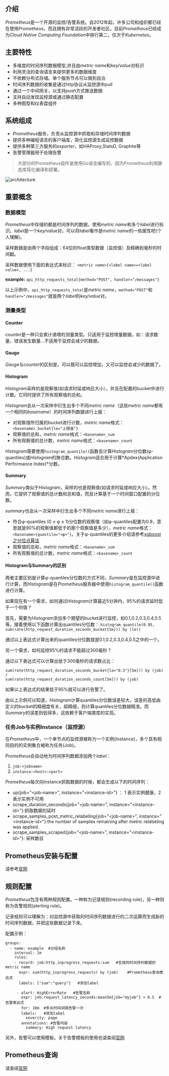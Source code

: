 ## 介绍
*Prometheus*是一个开源的监控/告警系统。自2012年起，许多公司和组织都已经在使用*Prometheus*，而且拥有非常活跃的开发者社区。目前*Prometheus*已经成为*Cloud Native Computing Foundation*中排行第二，仅次于*Kubernetes*。

## 主要特性

* 多维度的时间序列数据模型,并且由*metric name*和*key/value*对标识
* 利用灵活的查询语言来提供更多的数据维度
* 不依赖分布式存储。单个服务节点可以做到自治
* 时间序列数据的收集是通过http协议从监控源中*pull*
* 通过一个中间网关，以支持*push*方式推送数据
* 支持自动发现监控源或通过静态配置
* 多种图型和仪表盘组件

## 系统组成
* *Prometheus*服务，负责从监控源中抓取和存储时间序列数据
* 提供多种编程语言的客户端库，简化监控源生成监控数据
* 提供多种第三方服务的*exporter*，如HAProxy,StatsD, Graphite等
* 告警管理器用于处理告警

> 大部分的Prometheus组件是使用Go语言编写的，因为Prometheus利用静态库简化编译和部署。

![architecture]

## 重要概念
### 数据模型
*Prometheus*中存储的都是时间序列的数据，使用*metric name*和多个*label*进行标识。*label*是一个*key/value*对，可以将*label*看作是*metric name*的一些属性吧(个人理解)。

采样数据是由两个字段组成：64位的float类型数据（监控值）及精确到毫秒的时间戳。

采样数据使用下面的表达式来标识：
`<metric name>{<label name>=<label value>, ...}`

**example:**
`api_http_requests_total{method="POST", handler="/messages"}`

以上示例中，`api_http_requests_total`是*metric name*，`method="POST"`和`handler="/messages"`就是两个*label*的*key/value*对。

### 测量类型
#### Counter 
*counter*是一种只会累计递增的测量类型。只适用于监控增量数据，如：请求数量，错误发生数量...不适用于监控会减少的数据。

#### Gauge
*Gauge*与*counter*的区别是，可以既可以监控增加，又可以监控会减少的数据了。

#### Histogram
*Histogram*采样的是观察值(如请求时延或响应大小），并且在配置的bucket中进行计数。它同时提供了所有观察值的总和。

*Histogram*会从一次采样中衍生出多个不同*metric name*（这些*metric name*都有一个相同的*basename*）的时间序列数据进行上报：

* 对观察值所归属的bucket进行计数，*metric name*格式：`<basename>_bucket{le="上限值"}`
* 观察值的总和，*metric name*格式：`<basename>_sum`
* 所有观察值的总计数，*metric name*格式：`<basename>_count`

*Histogram*需要使用`histogram_quantile()`函数去计算*Histogram*分位数(φ-quantiles)或*Histogram*的聚合数。*Histogram*适合用于计算*Apdex(Application Performance Index)*分数。

#### Summary
*Summary*类似于*Histogram*，采样的也是观察值(如请求时延或响应大小）。然而，它提供了观察值的总计数和总和值，而且计算基于一个时间窗口配置的分位数。

*summary*也会从一次采样中衍生出多个不同*metric name*进行上报：

* 符合φ-quantiles (0 ≤ φ ≤ 1)分位数的观察值（如φ-quantiles配置为0.9，意思就是90%的观察值都低于的那个观察值是多少），*metric name*格式：`<basename>{quantile="<φ>"}`。关于φ-quantiles的更多介绍请参考[xgboost之分位点算法](http://datavalley.github.io/2017/09/11/xgboost%E6%BA%90%E7%A0%81%E4%B9%8B%E5%88%86%E4%BD%8D%E7%82%B9)
* 观察值的总和，*metric name*格式：`<basename>_sum`
* 所有观察值的总计数，*metric name*格式：`<basename>_count`

#### Histogram与Summary的区别
两者主要区别是计算φ-quantiles分位数的方式不同，*Summary*是在监控源中进行计算，而*Histogram*是在*Prometheus*服务器中使用`histogram_quantile()`函数进行计算。

如果现在有一个需求，如何通过*Histogram*计算最近5分钟内，95%的请求延时低于一个何值？

首先，需要为*Histogram*添加多个期望的bucket进行监控，如0.1,0.2,0.3,0.4,0.5等。接着使用以下函数计算出quantiles分位数：
`histogram_quantile(0.95, sum(rate(http_request_duration_seconds_bucket[5m])) by (le))`

通过以上表达式计算出来的quantiles分位数就是0.1,0.2,0.3,0.4,0.5之中的一个。

另一个需求，如何监控95%的请求不能超过300毫秒？

通过以下表达式可以计算出低于300毫秒的请求数占比：

	sum(rate(http_request_duration_seconds_bucket{le="0.3"}[5m])) by (job)
	/
	sum(rate(http_request_duration_seconds_count[5m])) by (job)

如果以上表达式的结果低于95%就可以进行告警了。

由以上示例可以知道，*Histogram*计算quantiles分位数误差较大，误差的高低由定义的bucket的精细度有关，超精细，则计算quantiles分位数越精准。而*Summary*的误差则低得多，这依赖于客户端类库的实现。

### 任务Job与实例Instance（监控源）

在*Prometheus*中，一个单节点的监控源被称为一个实例(Instance)，多个具有相同目的的实例集合被称为任务(Job)。

*Prometheus*会自动地为时间序列数据添加两个*label*：

1. `job:<jobname>` 
2. `instance:<host>:<port>`

*Prometheus*每次向Instance抓取数据的时候，都会生成以下的时间序列：

* up{job="\<job-name\>", instance="\<instance-id\>"} ： 1 表示实例健康，2 表示实例不可用
* scrape_duration_seconds{job="\<job-name\>", instance="\<instance-id\>"}:抓取数据的延时
* scrape_samples_post_metric_relabeling{job="\<job-name\>", instance="\<instance-id\>"}:the number of samples remaining after metric relabeling was applied.
* scrape_samples_scraped{job="\<job-name\>", instance="\<instance-id\>"}: 采样数目

## Prometheus安装与配置

请参考[官网](https://prometheus.io/docs/prometheus/latest/installation/)

## 规则配置

*Prometheus*包含有两种规则配置。一种称为记录规则(recording rule)，另一种则称为告警规则(alerting rule)。

记录规则可以理解为：对监控源中获取的时间序列数据进行的二次运算而生成新的时间序列数据，并把这些数据记录下来。

配置示例：

	groups:
	  - name: example  #分组名称
	    interval: 1m
	    rules: 
	    - record: job:http_inprogress_requests:sum   #生成的时间序列数据的metric name
	      expr: sum(http_inprogress_requests) by (job)    #Prometheus查询表达式
	      labels: ["sum":"query"]   #添加label

         - alert: HighErrorRate   #告警名称
           expr: job:request_latency_seconds:mean5m{job="myjob"} > 0.5  #告警表达式
           for: 10m  #多长时间间隔告警一次
           labels:   #添加label
             severity: page
           annotations: #告警内容
             summary: High request latency


另外，告警可以使用模板，关于告警模板的使用也请查阅[官网](https://prometheus.io/docs/prometheus/latest/configuration/template_examples/)

## Prometheus查询

请查阅[官网](https://prometheus.io/docs/prometheus/latest/querying/basics/)


[architecture]: https://sin90lzc.github.io/images/prometheus/architecture.svg
